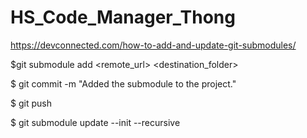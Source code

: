 # HS_Code_Manager_Thong

https://devconnected.com/how-to-add-and-update-git-submodules/

$git submodule add <remote_url> <destination_folder>

$ git commit -m "Added the submodule to the project."

$ git push

$ git submodule update --init --recursive